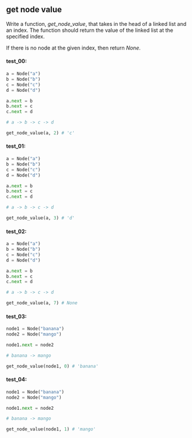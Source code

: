 ## get node value

Write a function, *get\_node\_value*, that takes in the head of a linked list and an index. The
function should return the value of the linked list at the specified index.

If there is no node at the given index, then return *None*.

#### test_00:

```python
a = Node("a")
b = Node("b")
c = Node("c")
d = Node("d")

a.next = b
b.next = c
c.next = d

# a -> b -> c -> d

get_node_value(a, 2) # 'c'
```

#### test_01:

```python
a = Node("a")
b = Node("b")
c = Node("c")
d = Node("d")

a.next = b
b.next = c
c.next = d

# a -> b -> c -> d

get_node_value(a, 3) # 'd'
```

#### test_02:

```python
a = Node("a")
b = Node("b")
c = Node("c")
d = Node("d")

a.next = b
b.next = c
c.next = d

# a -> b -> c -> d

get_node_value(a, 7) # None
```

#### test_03:

```python
node1 = Node("banana")
node2 = Node("mango")

node1.next = node2

# banana -> mango

get_node_value(node1, 0) # 'banana'
```

#### test_04:

```python
node1 = Node("banana")
node2 = Node("mango")

node1.next = node2

# banana -> mango

get_node_value(node1, 1) # 'mango'
```